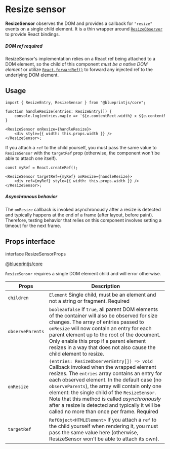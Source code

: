 # Resize sensor

**ResizeSensor** observes the DOM and provides a callback for `"resize"` events on a single child element.
It is a thin wrapper around [`ResizeObserver`](https://developer.mozilla.org/en-US/docs/Web/API/ResizeObserver) to provide React bindings.

##### DOM ref required

ResizeSensor's implementation relies on a React ref being attached to a DOM element,
so the child of this component *must be a native DOM element* or utilize
[`React.forwardRef()`](https://reactjs.org/docs/forwarding-refs.html) to forward any
injected ref to the underlying DOM element.

## Usage

```
import { ResizeEntry, ResizeSensor } from "@blueprintjs/core";  
  
function handleResize(entries: ResizeEntry[]) {  
    console.log(entries.map(e => `${e.contentRect.width} x ${e.contentRect.height}`));  
}  
  
<ResizeSensor onResize={handleResize}>  
    <div style={{ width: this.props.width }} />  
</ResizeSensor>;  

```

If you attach a `ref` to the child yourself, you must pass the same value to `ResizeSensor`
with the `targetRef` prop (otherwise, the component won't be able to attach one itself).

```
const myRef = React.createRef();  
  
<ResizeSensor targetRef={myRef} onResize={handleResize}>  
    <div ref={myRef} style={{ width: this.props.width }} />  
</ResizeSensor>;  

```

##### Asynchronous behavior

The `onResize` callback is invoked asynchronously after a resize is detected
and typically happens at the end of a frame (after layout, before paint).
Therefore, testing behavior that relies on this component involves setting a
timeout for the next frame.

## Props interface

interface ResizeSensorProps

[@blueprintjs/core](https://github.com/palantir/blueprint/blob/d356c8eea/packages/core/src/components/resize-sensor/resizeSensor.tsx#L25)

`ResizeSensor`
requires a single DOM element child and will error otherwise.

| Props | Description |
| --- | --- |
| `children` | `Element` Single child, must be an element and not a string or fragment.  Required |
| `observeParents` | `booleanfalse` If `true`, all parent DOM elements of the container will also be observed for size changes. The array of entries passed to `onResize` will now contain an entry for each parent element up to the root of the document.  Only enable this prop if a parent element resizes in a way that does not also cause the child element to resize. |
| `onResize` | `(entries: ResizeObserverEntry[]) => void` Callback invoked when the wrapped element resizes.  The `entries` array contains an entry for each observed element. In the default case (no `observeParents`), the array will contain only one element: the single child of the `ResizeSensor`.  Note that this method is called *asynchronously* after a resize is detected and typically it will be called no more than once per frame.  Required |
| `targetRef` | `RefObject<HTMLElement>` If you attach a `ref` to the child yourself when rendering it, you must pass the same value here (otherwise, ResizeSensor won't be able to attach its own). |